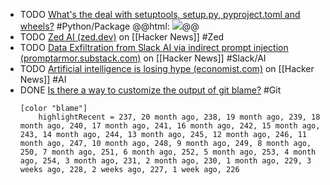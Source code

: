 - TODO [What's the deal with setuptools, setup.py, pyproject.toml and wheels?](https://www.bitecode.dev/p/whats-the-deal-with-setuptools-setuppy) #Python/Package
  @@html: <img src="https://substackcdn.com/image/fetch/w_1280,h_720,c_fill,f_webp,q_auto:good,fl_progressive:steep,g_auto/https%3A%2F%2Fsubstack-post-media.s3.amazonaws.com%2Fpublic%2Fimages%2F23aef4a3-def9-4d40-af85-fc9ba72c94cb_1024x1792.webp" class="article-cover" />@@
- TODO [Zed AI (zed.dev)](https://news.ycombinator.com/item?id=41302782) on [[Hacker News]] #Zed
- TODO [Data Exfiltration from Slack AI via indirect prompt injection (promptarmor.substack.com)](https://news.ycombinator.com/item?id=41302597) on [[Hacker News]] #Slack/AI
- TODO [Artificial intelligence is losing hype (economist.com)](https://news.ycombinator.com/item?id=41295923) on [[Hacker News]] #AI
- DONE [Is there a way to customize the output of git blame?](https://stackoverflow.com/a/66250482/7753274) #Git
  ```shell
  [color "blame"]
      highlightRecent = 237, 20 month ago, 238, 19 month ago, 239, 18 month ago, 240, 17 month ago, 241, 16 month ago, 242, 15 month ago, 243, 14 month ago, 244, 13 month ago, 245, 12 month ago, 246, 11 month ago, 247, 10 month ago, 248, 9 month ago, 249, 8 month ago, 250, 7 month ago, 251, 6 month ago, 252, 5 month ago, 253, 4 month ago, 254, 3 month ago, 231, 2 month ago, 230, 1 month ago, 229, 3 weeks ago, 228, 2 weeks ago, 227, 1 week ago, 226
  ```